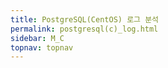 ```yaml
---
title: PostgreSQL(CentOS) 로그 분석
permalink: postgresql(c)_log.html
sidebar: M_C
topnav: topnav
---
```


